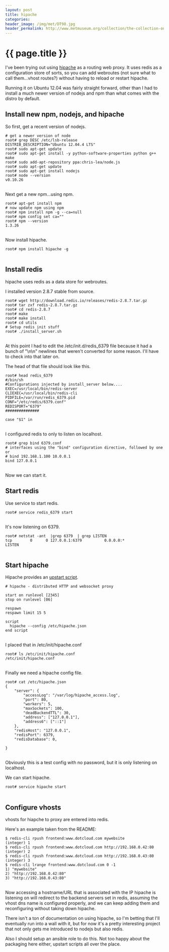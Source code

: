 ```yaml
---
layout: post
title: hipache
categories: 
header_image: /img/met/DT98.jpg
header_permalink: http://www.metmuseum.org/collection/the-collection-online/search/11234
---
```


# {{ page.title }}

I've been trying out using [hipache](http://blog.dotcloud.com/announcing-hipache-dotclouds-open-source-websocket-supporting-http-proxy) as a routing web proxy. It uses redis as a configuration store of sorts, so you can add webroutes (not sure what to call them...vhost routes?) without having to reload or restart hipache.

Running it on Ubuntu 12.04 was fairly straight forward, other than I had to install a much newer version of nodejs and npm than what comes with the distro by default.

## Install new npm, nodejs, and hipache

So first, get a recent version of nodejs.

<pre>
<code># get a newer version of node
root# grep DESC /etc/lsb-release 
DISTRIB_DESCRIPTION="Ubuntu 12.04.4 LTS"
root# sudo apt-get update
root# sudo apt-get install -y python-software-properties python g++ make
root# sudo add-apt-repository ppa:chris-lea/node.js
root# sudo apt-get update
root# sudo apt-get install nodejs
root# node --version
v0.10.26
</code>
</pre>

Next get a new npm...using npm.

<pre>
<code>root# apt-get install npm
# now update npm using npm
root# npm install npm -g --ca=null
root# npm config set ca=""
root# npm --version
1.3.26
</code>
</pre>

Now install hipache.

<pre>
<code>root# npm install hipache -g
</code>
</pre>

## Install redis

hipache uses redis as a data store for webroutes.

I installed version 2.8.7 stable from source.

<pre>
<code>root# wget http://download.redis.io/releases/redis-2.8.7.tar.gz
root# tar zxf redis-2.8.7.tar.gz
root# cd redis-2.8.7
root# make
root# make install
root# cd utils
# Setup redis init stuff
root# ./install_server.sh
</code>
</pre>

At this point I had to edit the /etc/init.d/redis_6379 file because it had a bunch of "\n\n" newlines that weren't converted for some reason. I'll have to check into that later on.

The head of that file should look like this.

<pre>
<code>root# head redis_6379 
#/bin/sh
#Configurations injected by install_server below....
EXEC=/usr/local/bin/redis-server
CLIEXEC=/usr/local/bin/redis-cli
PIDFILE=/var/run/redis_6379.pid
CONF="/etc/redis/6379.conf"
REDISPORT="6379"
###############

case "$1" in
</code>
</pre>

I configured redis to only to listen on localhost.

<pre>
<code>root# grep bind 6379.conf 
# interfaces using the "bind" configuration directive, followed by one or
# bind 192.168.1.100 10.0.0.1
bind 127.0.0.1
</code>
</pre>

Now we can start it.

## Start redis

Use service to start redis.

<pre>
<code>root# service redis_6379 start
</code>
</pre>

It's now listening on 6379.

<pre>
<code>root# netstat -ant  |grep 6379  | grep LISTEN
tcp        0      0 127.0.0.1:6379          0.0.0.0:*               LISTEN    
</code>
</pre>

## Start hipache

Hipache provides an [upstart script](https://raw.githubusercontent.com/dotcloud/hipache/master/upstart.conf).

<pre>
<code># hipache - distributed HTTP and websocket proxy

start on runlevel [2345]
stop on runlevel [06]

respawn
respawn limit 15 5

script
  hipache --config /etc/hipache.json
end script
</code>
</pre>

I placed that in /etc/init/hipache.conf

<pre>
<code>root# ls /etc/init/hipache.conf 
/etc/init/hipache.conf
</code>
</pre>

Finally we need a hipache config file.

<pre>
<code>root# cat /etc/hipache.json 
{
    "server": {
        "accessLog": "/var/log/hipache_access.log",
        "port": 80,
        "workers": 5,
        "maxSockets": 100,
        "deadBackendTTL": 30,
        "address": ["127.0.0.1"],
        "address6": ["::1"]
    },
    "redisHost": "127.0.0.1",
    "redisPort": 6379,
    "redisDatabase": 0,

}
</code>
</pre>

Obviously this is a test config with no password, but it is only listening on localhost.

We can start hipache.

<pre>
<code>root# service hipache start
</code>
</pre>

## Configure vhosts

vhosts for hiapche to proxy are entered into redis.

Here's an example taken from the README:

<pre>
<code>$ redis-cli rpush frontend:www.dotcloud.com mywebsite
(integer) 1
$ redis-cli rpush frontend:www.dotcloud.com http://192.168.0.42:80
(integer) 2
$ redis-cli rpush frontend:www.dotcloud.com http://192.168.0.43:80
(integer) 3
$ redis-cli lrange frontend:www.dotcloud.com 0 -1
1) "mywebsite"
2) "http://192.168.0.42:80"
3) "http://192.168.0.43:80"
</code>
</pre>

Now accessing a hostname/URL that is associated with the IP hipache is listening on will redirect to the backend servers set in redis, assuming the vhost dns name is configured properly, and we can keep adding them and reconfiguring without taking down hipache.

There isn't a ton of documentation on using hipache, so I'm betting that I'll eventually run into a wall with it, but for now it's a pretty interesting project that not only gets me introduced to nodejs but also redis.

Also I should setup an ansible role to do this. Not too happy about the packaging here either, upstart scripts all over the place.

